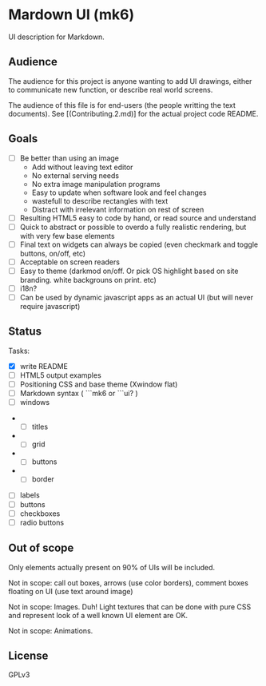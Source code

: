 # Mardown UI (mk6)

UI description for Markdown.

## Audience

The audience for this project is anyone wanting to add UI drawings, either to communicate new function, or describe real world screens.

The audience of this file is for end-users (the people writting the text documents). See [(Contributing.2.md)] for the actual project code README.

## Goals

- [ ] Be better than using an image
   * Add without leaving text editor
   * No external serving needs
   * No extra image manipulation programs
   * Easy to update when software look and feel changes
   * wastefull to describe rectangles with text
   * Distract with irrelevant information on rest of screen
- [ ] Resulting HTML5 easy to code by hand, or read source and understand
- [ ] Quick to abstract or possible to overdo a fully realistic rendering, but with very few base elements
- [ ] Final text on widgets can always be copied (even checkmark and toggle buttons, on/off, etc)
- [ ] Acceptable on screen readers
- [ ] Easy to theme (darkmod on/off. Or pick OS highlight based on site branding. white backgrouns on print. etc)
- [ ] i18n?
- [ ] Can be used by dynamic javascript apps as an actual UI (but will never require javascript)

## Status

Tasks:

- [X] write README
- [ ] HTML5 output examples
- [ ] Positioning CSS and base theme (Xwindow flat)
- [ ] Markdown syntax ( \`\`\`mk6 or \`\`\`ui? )
- [ ] windows
- - [ ] titles
- - [ ] grid
- - [ ] buttons
- - [ ] border
- [ ] labels
- [ ] buttons
- [ ] checkboxes
- [ ] radio buttons

## Out of scope

Only elements actually present on 90% of UIs will be included.

Not in scope: call out boxes, arrows (use color borders), comment boxes floating on UI (use text around image)

Not in scope: Images. Duh! Light textures that can be done with pure CSS and represent look of a well known UI element are OK.

Not in scope: Animations.

## License

GPLv3
